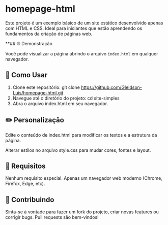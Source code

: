 # homepage-html

Este projeto é um exemplo básico de um site estático desenvolvido apenas com HTML e CSS. Ideal para iniciantes que estão aprendendo os fundamentos da criação de páginas web.

**## 🌐 Demonstração

Você pode visualizar a página abrindo o arquivo `index.html` em qualquer navegador.

## 🚀 Como Usar

1. Clone este repositório: git clone https://github.com/Gleidson-Luis/homepage-html.git
2. Navegue até o diretório do projeto: cd site-simples
3. Abra o arquivo index.html em seu navegador.

## ✏️ Personalização
Edite o conteúdo de index.html para modificar os textos e a estrutura da página.

Alterar estilos no arquivo style.css para mudar cores, fontes e layout.

## 📌 Requisitos
Nenhum requisito especial. Apenas um navegador web moderno (Chrome, Firefox, Edge, etc).

## 🤝 Contribuindo
Sinta-se à vontade para fazer um fork do projeto, criar novas features ou corrigir bugs. Pull requests são bem-vindos!

